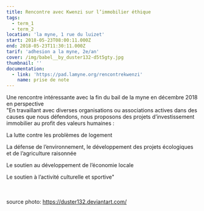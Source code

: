 ```yaml
---
title: Rencontre avec Kwenzi sur l’immobilier éthique
tags:
  - term_1
  - term_2
location: 'la myne, 1 rue du luizet'
start: 2018-05-23T08:00:11.000Z
end: 2018-05-23T11:30:11.000Z
tarif: 'adhesion a la myne, 2e/an'
cover: /img/babel__by_duster132-d5t5gty.jpg
thumbnail: ''
documentation:
  - link: 'https://pad.lamyne.org/rencontrekwenzi'
    name: prise de note
---
```

Une rencontre intéressante avec la fin du bail de la myne en décembre 2018 en perspective\
"En travaillant avec diverses organisations ou associations actives dans des causes que nous défendons, nous proposons des projets d’investissement immobilier au profit des valeurs humaines :

La lutte contre les problèmes de logement

La défense de l’environnement, le développement des projets écologiques et de l’agriculture raisonnée

Le soutien au développement de l’économie locale

Le soutien à l’activité culturelle et sportive"

\
\
source photo: https://duster132.deviantart.com/
